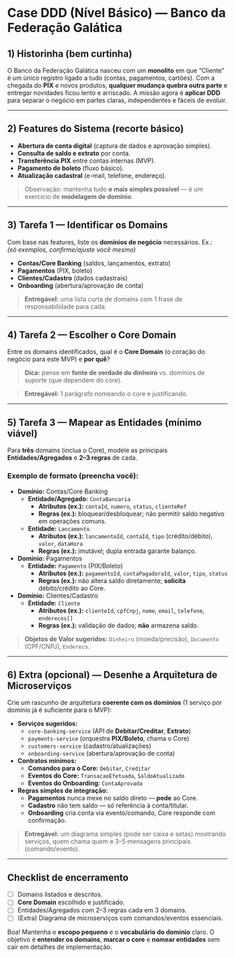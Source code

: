 # Case DDD (Nível Básico) — Banco da Federação Galática

## 1) Historinha (bem curtinha)
O Banco da Federação Galática nasceu com um **monolito** em que “Cliente” é um único registro ligado a tudo (contas, pagamentos, cartões). Com a chegada do **PIX** e novos produtos, **qualquer mudança quebra outra parte** e entregar novidades ficou lento e arriscado. A missão agora é **aplicar DDD** para separar o negócio em partes claras, independentes e fáceis de evoluir.

---

## 2) Features do Sistema (recorte básico)
- **Abertura de conta digital** (captura de dados e aprovação simples).
- **Consulta de saldo e extrato** por conta.
- **Transferência PIX** entre contas internas (MVP).
- **Pagamento de boleto** (fluxo básico).
- **Atualização cadastral** (e-mail, telefone, endereço).

> Observação: mantenha tudo **o mais simples possível** — é um exercício de **modelagem de domínio**.

---

## 3) Tarefa 1 — Identificar os **Domains**
Com base nas features, liste os **domínios de negócio** necessários. Ex.:  
*(só exemplos, confirme/ajuste você mesmo)*  
- **Contas/Core Banking** (saldos, lançamentos, extrato)  
- **Pagamentos** (PIX, boleto)  
- **Clientes/Cadastro** (dados cadastrais)  
- **Onboarding** (abertura/aprovação de conta)

> **Entregável:** uma lista curta de domains com 1 frase de responsabilidade para cada.

---

## 4) Tarefa 2 — Escolher o **Core Domain**
Entre os domains identificados, qual é o **Core Domain** (o coração do negócio para este MVP) e **por quê**?

> **Dica:** pense em **fonte de verdade do dinheiro** vs. domínios de suporte (que dependem do core).

> **Entregável:** 1 parágrafo nomeando o core e justificando.

---

## 5) Tarefa 3 — Mapear as **Entidades** (mínimo viável)
Para **três** domains (inclua o Core), modele as principais **Entidades/Agregados** e **2–3 regras** de cada.

### Exemplo de formato (preencha você):
- **Domínio:** Contas/Core Banking  
  - **Entidade/Agregado:** `ContaBancaria`  
    - **Atributos (ex.):** `contaId`, `numero`, `status`, `clienteRef`  
    - **Regras (ex.):** bloquear/desbloquear; não permitir saldo negativo em operações comuns.
  - **Entidade:** `Lancamento`  
    - **Atributos (ex.):** `lancamentoId`, `contaId`, `tipo` (crédito/débito), `valor`, `dataHora`  
    - **Regras (ex.):** imutável; dupla entrada garante balanço.
- **Domínio:** Pagamentos  
  - **Entidade:** `Pagamento` (PIX/Boleto)  
    - **Atributos (ex.):** `pagamentoId`, `contaPagadoraId`, `valor`, `tipo`, `status`  
    - **Regras (ex.):** não altera saldo diretamente; **solicita** débito/crédito ao Core.
- **Domínio:** Clientes/Cadastro  
  - **Entidade:** `Cliente`  
    - **Atributos (ex.):** `clienteId`, `cpfCnpj`, `nome`, `email`, `telefone`, `enderecos[]`  
    - **Regras (ex.):** validação de dados; **não** armazena saldo.

> **Objetos de Valor sugeridos:** `Dinheiro` (moeda/precisão), `Documento` (CPF/CNPJ), `Endereco`.

---

## 6) Extra (opcional) — Desenhe a **Arquitetura de Microserviços**
Crie um rascunho de arquitetura **coerente com os domínios** (1 serviço por domínio já é suficiente para o MVP):

- **Serviços sugeridos:**  
  - `core-banking-service` (API de **Debitar/Creditar**, **Extrato**)  
  - `payments-service` (orquestra **PIX/Boleto**, chama o Core)  
  - `customers-service` (cadastro/atualizações)  
  - `onboarding-service` (abertura/aprovação de conta)
- **Contratos mínimos:**  
  - **Comandos para o Core:** `Debitar`, `Creditar`  
  - **Eventos do Core:** `TransacaoEfetuada`, `SaldoAtualizado`  
  - **Eventos do Onboarding:** `ContaAprovada`
- **Regras simples de integração:**  
  - **Pagamentos** nunca mexe no saldo direto — **pede** ao Core.  
  - **Cadastro** não tem saldo — só referência à conta/titular.  
  - **Onboarding** cria conta via evento/comando, Core responde com confirmação.

> **Entregável:** um diagrama simples (pode ser caixa e setas) mostrando serviços, quem chama quem e 3–5 mensagens principais (comando/evento).

---

## Checklist de encerramento
- [ ] Domains listados e descritos.  
- [ ] **Core Domain** escolhido e justificado.  
- [ ] Entidades/Agregados com 2–3 regras cada em 3 domains.  
- [ ] (Extra) Diagrama de microserviços com comandos/eventos essenciais.

Boa! Mantenha o **escopo pequeno** e o **vocabulário do domínio** claro. O objetivo é **entender os domains**, **marcar o core** e **nomear entidades** sem cair em detalhes de implementação.
